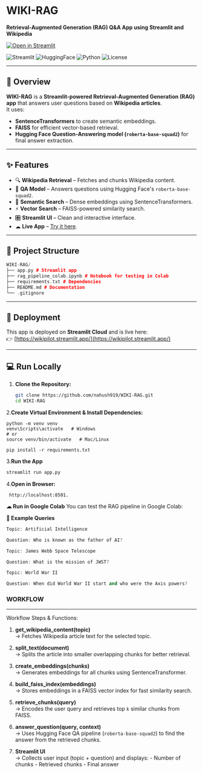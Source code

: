 # WIKI-RAG 
**Retrieval-Augmented Generation (RAG) Q&A App using Streamlit and Wikipedia**

[![Open in Streamlit](https://static.streamlit.io/badges/streamlit_badge_black_white.svg)](https://wikipilot.streamlit.app/)

![Streamlit](https://img.shields.io/badge/Streamlit-1.33.0-FF4B4B?logo=streamlit&logoColor=white)
![HuggingFace](https://img.shields.io/badge/Hugging%20Face-Transformers-yellow?logo=huggingface)
![Python](https://img.shields.io/badge/Python-3.10-blue?logo=python)
![License](https://img.shields.io/badge/License-MIT-green)

---

## 📖 Overview
**WIKI-RAG** is a **Streamlit-powered Retrieval-Augmented Generation (RAG) app** that answers user questions based on **Wikipedia articles**.  
It uses:
- **SentenceTransformers** to create semantic embeddings.
- **FAISS** for efficient vector-based retrieval.
- **Hugging Face Question-Answering model (`roberta-base-squad2`)** for final answer extraction.

---

## ✨ Features
- 🔍 **Wikipedia Retrieval** – Fetches and chunks Wikipedia content.  
- 🧠 **QA Model** – Answers questions using Hugging Face's `roberta-base-squad2`.  
- 🤖 **Semantic Search** – Dense embeddings using SentenceTransformers.  
- ⚡ **Vector Search** – FAISS-powered similarity search.  
- 🎛 **Streamlit UI** – Clean and interactive interface.  
- ☁ **Live App** – [Try it here](https://wikipilot.streamlit.app/).  

---

## 📂 Project Structure
```cpp
WIKI-RAG/
├── app.py # Streamlit app
├── rag_pipeline_colab.ipynb # Notebook for testing in Colab
├── requirements.txt # Dependencies
├── README.md # Documentation
└── .gitignore
```

---

## 🚀 Deployment

This app is deployed on **Streamlit Cloud** and is live here:  
👉 [https://wikipilot.streamlit.app/](https://wikipilot.streamlit.app/)

---

## 💻 Run Locally

1. **Clone the Repository:**
   ```bash
   git clone https://github.com/nahush919/WIKI-RAG.git
   cd WIKI-RAG
   ```
   
2.**Create Virtual Environment & Install Dependencies:**
``` 
python -m venv venv
venv\Scripts\activate   # Windows
# or
source venv/bin/activate   # Mac/Linux

pip install -r requirements.txt

```

3.**Run the App**
```py
streamlit run app.py
```

4.**Open in Browser:**  
```
 http://localhost:8501.
```
**☁ Run in Google Colab**
You can test the RAG pipeline in Google Colab:

**🧪 Example Queries**
```cpp
Topic: Artificial Intelligence

Question: Who is known as the father of AI?

Topic: James Webb Space Telescope

Question: What is the mission of JWST?

Topic: World War II

Question: When did World War II start and who were the Axis powers?
```
### WORKFLOW

-------------------------------------------------

Workflow Steps & Functions:
1. **get_wikipedia_content(topic)**  
   → Fetches Wikipedia article text for the selected topic.

2. **split_text(document)**  
   → Splits the article into smaller overlapping chunks for better retrieval.

3. **create_embeddings(chunks)**  
   → Generates embeddings for all chunks using SentenceTransformer.

4. **build_faiss_index(embeddings)**  
   → Stores embeddings in a FAISS vector index for fast similarity search.

5. **retrieve_chunks(query)**  
   → Encodes the user query and retrieves top `k` similar chunks from FAISS.

6. **answer_question(query, context)**  
   → Uses Hugging Face QA pipeline (`roberta-base-squad2`) to find the answer
     from the retrieved chunks.

7. **Streamlit UI**  
   → Collects user input (topic + question) and displays:
       - Number of chunks
       - Retrieved chunks
       - Final answer
